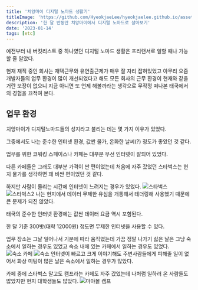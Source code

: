 ```yaml
---
title: '치앙마이 디지털 노마드 생활기'
titleImage: 'https://github.com/HyeokjaeLee/hyeokjaelee.github.io/assets/71566740/4624a012-2823-464f-ac27-16d1c43bbde6'
description: '한 달 반동안 치앙마이에서 디지털 노마드로 살아보기'
date: '2023-01-14'
tags: [etc]
---
```


예전부터 내 버킷리스트 중 하나였던 디지털 노마드 생활은 프리랜서로 일할 때나 가능할 줄 알았다.

현재 재직 중인 회사는 재택근무와 유연출근제가 매우 잘 자리 잡혀있었고 아무리 요즘 개발자들의 업무 환경이 많이 개선되었다고 해도 모든 회사의 근무 환경이 현재와 같을 거란 보장이 없으니 지금 아니면 또 언제 해볼까라는 생각으로 무작정 떠나본 태국에서의 경험을 끄적여 본다.

## 업무 환경

치앙마이가 디지털노마드들의 성지라고 불리는 데는 몇 가지 이유가 있었다.

그중에서도 나는 준수한 인터넷 환경, 값싼 물가, 온화한 날씨(?) 정도가 좋았던 것 같다.

업무를 위한 코워킹 스페이스나 카페는 대부분 무선 인터넷이 잘되어 있었다.

다른 카페들은 그래도 대부분 가격이 싼 편이었는데 처음에 자주 갔었던 스타벅스는 현지 물가를 생각하면 꽤 비싼 편이었던 것 같다.

하지만 사람이 몰리는 시간에 인터넷이 느려지는 경우가 있었다.
![스타벅스](https://github.com/HyeokjaeLee/hyeokjaelee.github.io/assets/71566740/e51be0c8-0d96-42b7-a805-2a73f33e93c8)
![스타벅스2](https://github.com/HyeokjaeLee/hyeokjaelee.github.io/assets/71566740/ef7d58df-b0da-4871-a1dd-e26975551920)
나는 현지에서 데이터 무제한 유심을 개통해서 테더링해 사용했기 때문에 큰 문제가 되진 않았다.

태국의 준수한 인터넷 환경에는 값싼 데이터 요금 역시 포함된다.

한 달 기준 300밧(대략 12000원) 정도면 무제한 인터넷을 사용할 수 있다.

업무 장소는 그날 일어나서 기분에 따라 움직였는데 가끔 정말 나가기 싫은 날은 그냥 숙소에서 일하는 경우도 있었고 숙소 내에 있는 카페에서 일하는 경우도 있었다.
![숙소 카페](https://github.com/HyeokjaeLee/hyeokjaelee.github.io/assets/71566740/259111b6-ff75-40df-9950-536f8cb27004)
![숙소](https://github.com/HyeokjaeLee/hyeokjaelee.github.io/assets/71566740/ba6f18a0-b0ea-4755-8493-9071d116a382)
인터넷이 빠르고 크게 이야기해도 주변사람들에게 피해줄 일이 없어서 화상 미팅이 많은 날은 숙소에서 일하는 경우가 많았다.

카페 중에 스타벅스 말고도 캠프라는 카페도 자주 갔었는데 나처럼 일하러 온 사람들도 많았지만 현지 대학생들도 많았다.
![마야몰 캠프](https://github.com/HyeokjaeLee/hyeokjaelee.github.io/assets/71566740/00541c98-d770-4ed7-a882-05710926b768)
